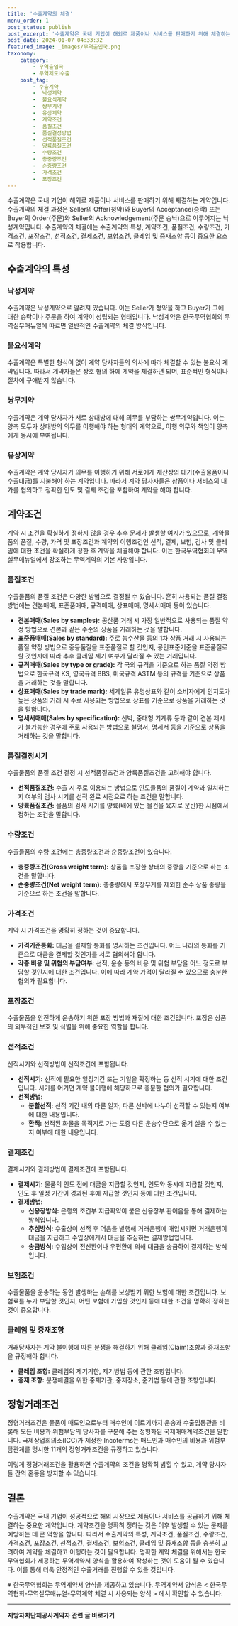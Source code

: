```yaml
---
title: '수출계약의 체결'
menu_order: 1
post_status: publish
post_excerpt: '수출계약은 국내 기업이 해외로 제품이나 서비스를 판매하기 위해 체결하는 계약입니다. 수출계약의 체결 과정은 Seller의 Offer 청약 와 Buyer의 Acceptance 승락  또는 Buyer의 Order 주문 와 Seller의 Acknowledgement 주문 승낙 으로 이루어지는 낙성계약입니다. 수출계약의 체결에는 수출계약의 특성, 계약조건, 품질조건, 수량조건, 가격조건, 포장조건, 선적조건, 결제조건, 보험조건, 클레임 및 중재조항 등이 중요한 요소로 작용합니다.'
post_date: 2024-01-07 04:33:32
featured_image: _images/무역출입국.png
taxonomy:
    category:
        - 무역출입국
        - 무역제도Ⅰ수출
    post_tag:
        - 수출계약
        -  낙성계약
        -  불요식계약
        -  쌍무계약
        -  유상계약
        -  계약조건
        -  품질조건
        -  품질결정방법
        -  선적품질조건
        -  양륙품질조건
        -  수량조건
        -  총중량조건
        -  순중량조건
        -  가격조건
        -  포장조건
---
```



수출계약은 국내 기업이 해외로 제품이나 서비스를 판매하기 위해 체결하는 계약입니다. 수출계약의 체결 과정은 Seller의 Offer(청약)와 Buyer의 Acceptance(승락) 또는 Buyer의 Order(주문)와 Seller의 Acknowledgement(주문 승낙)으로 이루어지는 낙성계약입니다. 수출계약의 체결에는 수출계약의 특성, 계약조건, 품질조건, 수량조건, 가격조건, 포장조건, 선적조건, 결제조건, 보험조건, 클레임 및 중재조항 등이 중요한 요소로 작용합니다.

## 수출계약의 특성

### 낙성계약

수출계약은 낙성계약으로 알려져 있습니다. 이는 Seller가 청약을 하고 Buyer가 그에 대한 승락이나 주문을 하여 계약이 성립되는 형태입니다. 낙성계약은 한국무역협회의 무역실무매뉴얼에 따르면 일반적인 수출계약의 체결 방식입니다.

### 불요식계약

수출계약은 특별한 형식이 없이 계약 당사자들의 의사에 따라 체결할 수 있는 불요식 계약입니다. 따라서 계약자들은 상호 협의 하에 계약을 체결하면 되며, 표준적인 형식이나 절차에 구애받지 않습니다.

### 쌍무계약

수출계약은 계약 당사자가 서로 상대방에 대해 의무를 부담하는 쌍무계약입니다. 이는 양측 모두가 상대방의 의무를 이행해야 하는 형태의 계약으로, 이행 의무와 책임이 양측에게 동시에 부여됩니다.

### 유상계약

수출계약은 계약 당사자가 의무를 이행하기 위해 서로에게 재산상의 대가(수출물품이나 수출대금)를 지불해야 하는 계약입니다. 따라서 계약 당사자들은 상품이나 서비스의 대가를 협의하고 정확한 인도 및 결제 조건을 포함하여 계약을 해야 합니다.

## 계약조건

계약 시 조건을 확실하게 정하지 않을 경우 추후 문제가 발생할 여지가 있으므로, 계약물품의 품질, 수량, 가격 및 포장조건과 계약의 이행조건인 선적, 결제, 보험, 검사 및 클레임에 대한 조건을 확실하게 정한 후 계약을 체결해야 합니다. 이는 한국무역협회의 무역실무매뉴얼에서 강조하는 무역계약의 기본 사항입니다.

### 품질조건

수출물품의 품질 조건은 다양한 방법으로 결정될 수 있습니다. 흔히 사용되는 품질 결정 방법에는 견본매매, 표준품매매, 규격매매, 상표매매, 명세서매매 등이 있습니다.

- **견본매매(Sales by samples):** 공산품 거래 시 가장 일반적으로 사용되는 품질 약정 방법으로 견본과 같은 수준의 상품을 거래하는 것을 말합니다.
- **표준품매매(Sales by standard):** 주로 농수산물 등의 1차 상품 거래 시 사용되는 품질 약정 방법으로 중등품질을 표준품질로 할 것인지, 공인표준기준을 표준품질로 할 것인지에 따라 추후 클레임 제기 여부가 달라질 수 있는 거래입니다.
- **규격매매(Sales by type or grade):** 각 국의 규격을 기준으로 하는 품질 약정 방법으로 한국규격 KS, 영국규격 BBS, 미국규격 ASTM 등의 규격을 기준으로 상품을 거래하는 것을 말합니다.
- **상표매매(Sales by trade mark):** 세계일류 유명상표와 같이 소비자에게 인지도가 높은 상품의 거래 시 주로 사용되는 방법으로 상표를 기준으로 상품을 거래하는 것을 말합니다.
- **명세서매매(Sales by specification):** 선박, 중대형 기계류 등과 같이 견본 제시가 불가능한 경우에 주로 사용되는 방법으로 설명서, 명세서 등을 기준으로 상품을 거래하는 것을 말합니다.

### 품질결정시기

수출물품의 품질 조건 결정 시 선적품질조건과 양륙품질조건을 고려해야 합니다.

- **선적품질조건:** 수출 시 주로 이용되는 방법으로 인도물품의 품질이 계약과 일치하는지 여부의 검사 시기를 선적 완료 시점으로 하는 조건을 말합니다.
- **양륙품질조건:** 물품의 검사 시기를 양륙(배에 있는 물건을 육지로 운반)한 시점에서 정하는 조건을 말합니다.

### 수량조건

수출물품의 수량 조건에는 총중량조건과 순중량조건이 있습니다.

- **총중량조건(Gross weight term):** 상품을 포장한 상태의 중량을 기준으로 하는 조건을 말합니다.
- **순중량조건(Net weight term):** 총중량에서 포장무게를 제외한 순수 상품 중량을 기준으로 하는 조건을 말합니다.

### 가격조건

계약 시 가격조건을 명확히 정하는 것이 중요합니다.

- **가격기준통화:** 대금을 결제할 통화를 명시하는 조건입니다. 어느 나라의 통화를 기준으로 대금을 결제할 것인가를 서로 협의해야 합니다.
- **각종 비용 및 위험의 부담여부:** 선적, 운송 등의 비용 및 위험 부담을 어느 정도로 부담할 것인지에 대한 조건입니다. 이에 따라 계약 가격이 달라질 수 있으므로 충분한 협의가 필요합니다.

### 포장조건

수출물품을 안전하게 운송하기 위한 포장 방법과 재질에 대한 조건입니다. 포장은 상품의 외부적인 보호 및 식별을 위해 중요한 역할을 합니다.

### 선적조건

선적시기와 선적방법이 선적조건에 포함됩니다.

- **선적시기:** 선적에 필요한 일정기간 또는 기일을 확정하는 등 선적 시기에 대한 조건입니다. 시기를 어기면 계약 불이행에 해당하므로 충분한 협의가 필요합니다.
- **선적방법:**
  - **분할선적:** 선적 기간 내의 다른 일자, 다른 선박에 나누어 선적할 수 있는지 여부에 대한 내용입니다.
  - **환적:** 선적된 화물을 목적지로 가는 도중 다른 운송수단으로 옮겨 실을 수 있는지 여부에 대한 내용입니다.

### 결제조건

결제시기와 결제방법이 결제조건에 포함됩니다.

- **결제시기:** 물품의 인도 전에 대금을 지급할 것인지, 인도와 동시에 지급할 것인지, 인도 후 일정 기간이 경과된 후에 지급할 것인지 등에 대한 조건입니다.
- **결제방법:**
  - **신용장방식:** 은행의 조건부 지급확약이 붙은 신용장부 환어음을 통해 결제하는 방식입니다.
  - **추심방식:** 수출상이 선적 후 어음을 발행해 거래은행에 매입시키면 거래은행이 대금을 지급하고 수입상에게서 대금을 추심하는 결제방법입니다.
  - **송금방식:** 수입상이 전신환이나 우편환에 의해 대금을 송금하여 결제하는 방식입니다.

### 보험조건

수출물품을 운송하는 동안 발생하는 손해를 보상받기 위한 보험에 대한 조건입니다. 보험료를 누가 부담할 것인지, 어떤 보험에 가입할 것인지 등에 대한 조건을 명확히 정하는 것이 중요합니다.

### 클레임 및 중재조항

거래당사자는 계약 불이행에 따른 분쟁을 해결하기 위해 클레임(Claim)조항과 중재조항을 규정해야 합니다.

- **클레임 조항:** 클레임의 제기기한, 제기방법 등에 관한 조항입니다.
- **중재 조항:** 분쟁해결을 위한 중재기관, 중재장소, 준거법 등에 관한 조항입니다.

## 정형거래조건

정형거래조건은 물품이 매도인으로부터 매수인에 이르기까지 운송과 수출입통관을 비롯해 모든 비용과 위험부담의 당사자를 구분해 주는 정형화된 국제매매계약조건을 말합니다. 국제상업회의소(ICC)가 제정한 Incoterms는 매도인과 매수인의 비용과 위험부담관계를 명시한 11개의 정형거래조건을 규정하고 있습니다.

이렇게 정형거래조건을 활용하면 수출계약의 조건을 명확히 밝힐 수 있고, 계약 당사자들 간의 혼동을 방지할 수 있습니다.

## 결론

수출계약은 국내 기업이 성공적으로 해외 시장으로 제품이나 서비스를 공급하기 위해 체결하는 중요한 계약입니다. 계약조건을 명확히 정하는 것은 이후 발생할 수 있는 문제를 예방하는 데 큰 역할을 합니다. 따라서 수출계약의 특성, 계약조건, 품질조건, 수량조건, 가격조건, 포장조건, 선적조건, 결제조건, 보험조건, 클레임 및 중재조항 등을 충분히 고려하여 계약을 체결하고 이행하는 것이 필요합니다. 명확한 계약 체결을 위해서는 한국무역협회가 제공하는 무역계약서 양식을 활용하여 작성하는 것이 도움이 될 수 있습니다. 이를 통해 더욱 안정적인 수출거래를 진행할 수 있을 것입니다.

※ 한국무역협회는 무역계약서 양식을 제공하고 있습니다. 무역계약서 양식은 < 한국무역협회-무역실무매뉴얼-무역계약 체결 시 사용되는 양식 > 에서 확인할 수 있습니다.
<!-- wp:separator -->
<hr class="wp-block-separator has-alpha-channel-opacity"/>
<!-- /wp:separator -->

<!-- wp:group {"backgroundColor":"base","layout":{"type":"constrained"}} -->
<div class="wp-block-group has-base-background-color has-background"><!-- wp:paragraph {"align":"center","fontSize":"medium"} -->
<p class="has-text-align-center has-large-font-size"><strong>지방자치단체공사계약자 관련 글 바로가기</strong></p>
<!-- /wp:paragraph -->


<!-- wp:latest-posts
{"categories":[{"id":7140,"count":19,"description":"","link":"https://uknowlaw.com/category/%ec%a7%80%eb%b0%a9%ec%9e%90%ec%b9%98%eb%8b%a8%ec%b2%b4%ea%b3%b5%ec%82%ac%ea%b3%84%ec%95%bd%ec%9e%90/","name":"지방자치단체공사계약자","slug":"지방자치단체공사계약자","taxonomy":"category","parent":0,"meta":[],"_links":{"self":[{"href":"https://uknowlaw.com/wp-json/wp/v2/categories/7140"}],"collection":[{"href":"https://uknowlaw.com/wp-json/wp/v2/categories"}],"about":[{"href":"https://uknowlaw.com/wp-json/wp/v2/taxonomies/category"}],"wp:post_type":[{"href":"https://uknowlaw.com/wp-json/wp/v2/posts?categories=7140"}],"curies":[{"name":"wp","href":"https://api.w.org/{rel}","templated":true}]}}],"postsToShow":100,"excerptLength":28,"postLayout":"grid","columns":2,"featuredImageAlign":"left","featuredImageSizeSlug":"large","fontSize":"small"} /--></div>
<!-- /wp:group -->